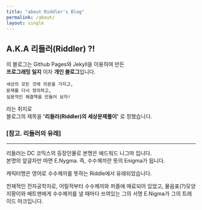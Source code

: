 ```yaml
---
title: "about Riddler's Blog"
permalink: /about/
layout: single
---
```


## A.K.A 리들러(Riddler) ?! 

이 블로그는 Github Pages와 Jekyll을 이용하여 만든  
**프로그래밍 일지** 이자 **개인 블로그**입니다.

```  
세상의 모든 것에 의문을 가지고,  
문제를 다시 정의하고, 
실용적인 해결책을 만들어 보자! 
```

라는 취지로  
블로그의 제목을 **'리들러(Riddler)의 세상문제풀이'** 로 정했습니다.





### [참고. 리들러의 유래]
-------------------
리들러는 DC 코믹스의 등장인물로 본명은 에드워드 니그마 입니다.  
본명의 앞글자만 따면 E.Nygma. 즉, 수수께끼란 뜻의 Enigma가 됩니다.

캐릭터명은 영어로 수수께끼를 뜻하는 Riddle에서 유래되었습니다.

천재적인 전자공학자로, 어릴적부터 수수께끼와 퍼즐에 매료되어 있었고, 물음표(?)모양 지팡이와 배트맨에게 수수께끼를 낼 때마다 쓰여있는 그의 서명 E.Nigma가 그의 트레이드 마크입니다.